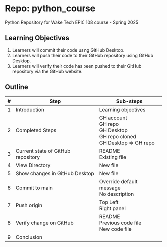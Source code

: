 # Repo: python_course
Python Repository for Wake Tech EPIC 108 course - Spring 2025

## Learning Objectives
1.	Learners will commit their code using GitHub Desktop.
2.	Learners will push their code to their GitHub repository using GitHub Desktop.
3.	Learners will verify their code has been pushed to their GitHub repository via the GitHub website.

## Outline
| # | Step                               | Sub-steps                                                                         |
|---|------------------------------------|-----------------------------------------------------------------------------------|
| 1 | Introduction                       | Learning objectives                                                               |
| 2 | Completed Steps                    | GH account<br>GH repo<br>GH Desktop<br>GH repo cloned<br>GH Desktop => GH repo    |
| 3 | Current state of GitHub repository | README<br>Existing file                                                           |
| 4 | View Directory                     | New file                                                                          |
| 5 | Show changes in GitHub Desktop     | New file                                                                          |
| 6 | Commit to main                     | Override default message<br>No description                                        |
| 7 | Push origin                        | Top Left   <br>Right panel                                                        |
| 8 | Verify change on GitHub            | README<br>Previous code file<br>New code file                                     |
| 9 | Conclusion                         |                                                                                   |                                                                                                   |
